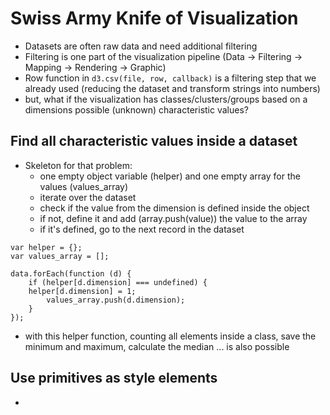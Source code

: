 # Swiss Army Knife of Visualization

* Datasets are often raw data and need additional filtering 
* Filtering is one part of the visualization pipeline (Data -> Filtering -> Mapping -> Rendering -> Graphic)
* Row function in `d3.csv(file, row, callback)` is a filtering step that we already used (reducing the dataset and transform strings into numbers)
* but, what if the visualization has classes/clusters/groups based on a dimensions possible (unknown) characteristic values?

## Find all characteristic values inside a dataset

* Skeleton for that problem:
    - one empty object variable (helper) and one empty array for the values (values_array)
    - iterate over the dataset
    - check if the value from the dimension is defined inside the object
    - if not, define it and add (array.push(value)) the value to the array
    - if it's defined, go to the next record in the dataset


```` 
var helper = {};
var values_array = [];

data.forEach(function (d) {
	if (helper[d.dimension] === undefined) {
	helper[d.dimension] = 1;
		values_array.push(d.dimension);
	}
});
````

* with this helper function, counting all elements inside a class, save the minimum and maximum, calculate the median ... is also possible 

## Use primitives as style elements 

*  
